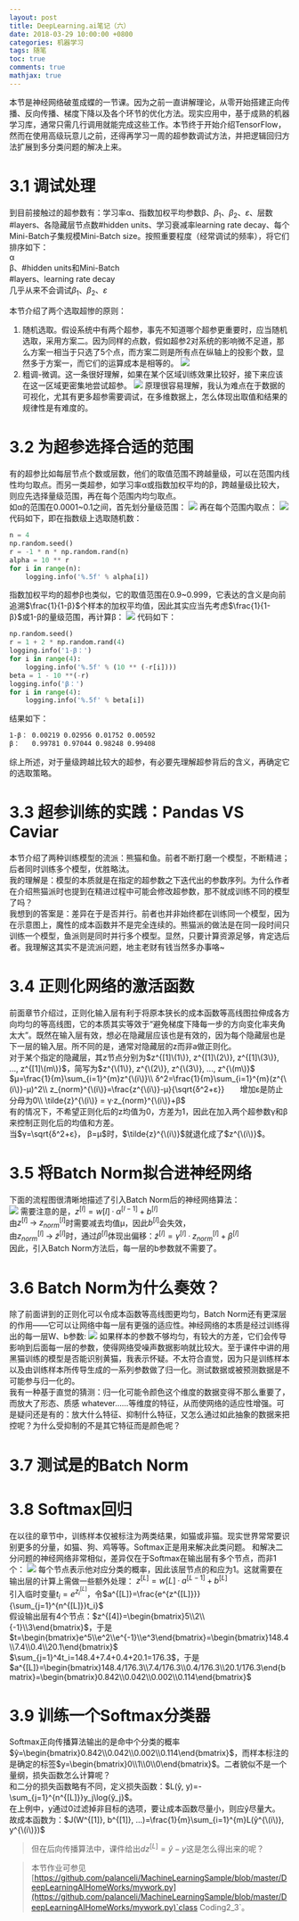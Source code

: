 ```yaml
---
layout: post
title: DeepLearning.ai笔记（六）
date: 2018-03-29 10:00:00 +0800
categories: 机器学习
tags: 随笔
toc: true
comments: true
mathjax: true
---
```

本节是神经网络破茧成蝶的一节课。因为之前一直讲解理论，从零开始搭建正向传播、反向传播、梯度下降以及各个环节的优化方法。现实应用中，基于成熟的机器学习库，通常只需几行调用就能完成这些工作。本节终于开始介绍TensorFlow，然而在使用高级玩意儿之前，还得再学习一周的超参数调试方法，并把逻辑回归方法扩展到多分类问题的解决上来。

<!-- more -->
# 3.1 调试处理
到目前接触过的超参数有：学习率α、指数加权平均参数β、$β_1、β_2、ε$、层数#layers、各隐藏层节点数#hidden units、学习衰减率learning rate decay、每个Mini-Batch子集规模Mini-Batch size。按照重要程度（经常调试的频率），将它们排序如下：  
α  
β、#hidden units和Mini-Batch  
\#layers、learning rate decay  
几乎从来不会调试$β_1、β_2、ε$  

本节介绍了两个选取超惨的原则：  
1. 随机选取。假设系统中有两个超参，事先不知道哪个超参更重要时，应当随机选取，采用方案二。因为同样的点数，假如超参2对系统的影响微不足道，那么方案一相当于只选了5个点，而方案二则是所有点在纵轴上的投影个数，显然多于方案一，而它们的运算成本是相等的。
![](0329DeepLearningAI07/img01.png)
2. 粗调-微调。这一条很好理解，如果在某个区域训练效果比较好，接下来应该在这一区域更密集地尝试超参。
![](0329DeepLearningAI07/img02.png)
原理很容易理解，我认为难点在于数据的可视化，尤其有更多超参需要调试，在多维数据上，怎么体现出取值和结果的规律性是有难度的。  

# 3.2 为超参选择合适的范围
有的超参比如每层节点个数或层数，他们的取值范围不跨越量级，可以在范围内线性均匀取点。而另一类超参，如学习率α或指数加权平均的β，跨越量级比较大，则应先选择量级范围，再在每个范围内均匀取点。  
如α的范围在0.0001~0.1之间，首先划分量级范围：
![](0329DeepLearningAI07/img03.png)
再在每个范围内取点：
![](0329DeepLearningAI07/img04.png)
代码如下，即在指数级上选取随机数：
``` python
n = 4
np.random.seed()
r = -1 * n * np.random.rand(n)
alpha = 10 ** r
for i in range(n):
    logging.info('%.5f' % alpha[i])
```

指数加权平均的超参β也类似，它的取值范围在0.9~0.999，它表达的含义是向前追溯$\frac{1}{1-β}$个样本的加权平均值，因此其实应当先考虑$\frac{1}{1-β}$或1-β的量级范围，再计算β：
![](0329DeepLearningAI07/img05.png)
代码如下：
``` python
np.random.seed()
r = 1 + 2 * np.random.rand(4)
logging.info('1-β：')
for i in range(4):
    logging.info('%.5f' % (10 ** (-r[i])))
beta = 1 - 10 **(-r)
logging.info('β：')
for i in range(4):
    logging.info('%.5f' % beta[i])
```
结果如下：
``` bash
1-β： 0.00219 0.02956 0.01752 0.00592
β：   0.99781 0.97044 0.98248 0.99408
```
综上所述，对于量级跨越比较大的超参，有必要先理解超参背后的含义，再确定它的选取策略。

# 3.3 超参训练的实践：Pandas VS Caviar
本节介绍了两种训练模型的流派：熊猫和鱼。前者不断打磨一个模型，不断精进；后者同时训练多个模型，优胜略汰。  
我的理解是：模型的本质就是在指定的超参数之下迭代出的参数序列。为什么作者在介绍熊猫派时也提到在精进过程中可能会修改超参数，那不就成训练不同的模型了吗？  
我想到的答案是：差异在于是否并行。前者也并非始终都在训练同一个模型，因为在示意图上，魔性的成本函数并不是完全连续的。熊猫派的做法是在同一段时间只训练一个模型，鱼派则是同时并行多个模型。显然，只要计算资源足够，肯定选后者。我理解这其实不是流派问题，地主老财有钱当然多办事咯~

# 3.4 正则化网络的激活函数
前面章节介绍过，正则化输入层有利于将原本狭长的成本函数等高线图拉伸成各方向均匀的等高线图，它的本质其实等效于“避免梯度下降每一步的方向变化率夹角太大”。既然在输入层有效，想必在隐藏层应该也是有效的，因为每个隐藏层也是下一层的输入层。所不同的是，通常对隐藏层的z而非a做正则化。  
对于某个指定的隐藏层，其z节点分别为$z^{[1]\(1\)}, z^{[1]\(2\)}, z^{[1]\(3\)}, ..., z^{[1]\(m\)}$，简写为$z^{\(1\)}, z^{\(2\)}, z^{\(3\)}, ..., z^{\(m\)}$  
$μ=\frac{1}{m}\sum_{i=1}^{m}z^{\(i\)}\\
δ^2=\frac{1}{m}\sum_{i=1}^{m}(z^{\(i\)}-μ)^2\\
z_{norm}^{\(i\)}=\frac{z^{\(i\)}-μ}{\sqrt{δ^2+ε}}　　增加ε是防止分母为0\\
\tilde{z}^{\(i\)} = γ·z_{norm}^{\(i\)}+β$  
有的情况下，不希望正则化后的z均值为0，方差为1，因此在加入两个超参数γ和β来控制正则化后的均值和方差。   
当$γ=\sqrt{δ^2+ε}， β=μ$时，$\tilde{z}^{\(i\)}$就退化成了$z^{\(i\)}$。

# 3.5 将Batch Norm拟合进神经网络
下面的流程图很清晰地描述了引入Batch Norm后的神经网络算法：  
![](0329DeepLearningAI07/img06.png)
需要注意的是，$z^{[l]}=w{[l]}·α^{[l-1]}+b^{[l]}$  
由$z^{[l]} \;→\; z_{norm}^{[l]}$时需要减去均值μ，因此$b^{[l]}$会失效，  
由$z_{norm}^{[l]} \;→\; \tilde{z}^{[l]}$时，通过$β^{[l]}$体现出偏移：$\tilde{z}^{[l]}=γ^{[l]}·z_{norm}^{[l]}+β^{[l]}$  
因此，引入Batch Norm方法后，每一层的b参数就不需要了。

# 3.6 Batch Norm为什么奏效？
除了前面讲到的正则化可以令成本函数等高线图更均匀，Batch Norm还有更深层的作用——它可以让网络中每一层有更强的适应性。神经网络的本质是经过训练得出的每一层W、b参数:
![](0329DeepLearningAI07/img07.png)
如果样本的参数不够均匀，有较大的方差，它们会传导影响到后面每一层的参数，使得网络受噪声数据影响就比较大。至于课件中讲的用黑猫训练的模型是否能识别黄猫，我表示怀疑。不太符合直觉，因为只是训练样本以及由训练样本所传导生成的一系列参数做了归一化。测试数据或被预测数据是不可能参与归一化的。  
我有一种基于直觉的猜测：归一化可能令颜色这个维度的数据变得不那么重要了，而放大了形态、质感
whatever……等维度的特征，从而使网络的适应性增强。可是疑问还是有的：放大什么特征、抑制什么特征，又怎么通过如此抽象的数据来把控呢？为什么受抑制的不是其它特征而是颜色呢？

# 3.7 测试是的Batch Norm

# 3.8 Softmax回归
在以往的章节中，训练样本仅被标注为两类结果，如猫或非猫。现实世界常常要识别更多的分量，如猫、狗、鸡等等。Softmax正是用来解决此类问题。
和解决二分问题的神经网络非常相似，差异仅在于Softmax在输出层有多个节点，而非1个：
![](0329DeepLearningAI07/img08.png)
每个节点表示他对应分类的概率，因此该层节点的和应为1。这就需要在输出层的计算上需做一些额外处理：
$z^{[L]}=w{[L]}·a^{[L-1]}+b^{[L]}$  
引入临时变量$t_i=e^{z_i^{[L]}}$，令$a^{[L]}=\frac{e^{z^{[L]}}}{\sum_{j=1}^{n^{[L]}}t_i}$  
假设输出层有4个节点：$z^{[4]}=\begin{bmatrix}5\\2\\{-1}\\3\end{bmatrix}$，于是$t=\begin{bmatrix}e^5\\e^2\\e^{-1}\\e^3\end{bmatrix}=\begin{bmatrix}148.4\\7.4\\0.4\\20.1\end{bmatrix}$  
$\sum_{j=1}^4t_i=148.4+7.4+0.4+20.1=176.3$，于是$a^{[L]}=\begin{bmatrix}148.4/176.3\\7.4/176.3\\0.4/176.3\\20.1/176.3\end{bmatrix}=\begin{bmatrix}0.842\\0.042\\0.002\\0.114\end{bmatrix}$

# 3.9 训练一个Softmax分类器
Softmax正向传播算法输出的是命中个分类的概率$ŷ=\begin{bmatrix}0.842\\0.042\\0.002\\0.114\end{bmatrix}$，而样本标注的是确定的标签$y=\begin{bmatrix}0\\1\\0\\0\end{bmatrix}$。二者貌似不是一个量纲，损失函数怎么计算呢？  
和二分的损失函数略有不同，定义损失函数：$L(ŷ, y)=-\sum_{j=1}^{n^{[L]}}y_j\log{ŷ_j}$。  
在上例中，y通过0过滤掉非目标的选项，要让成本函数尽量小，则应ŷ尽量大。  
故成本函数为：$J(W^{[1]}, b^{[1]}, ...)=\frac{1}{m}\sum_{i=1}^{m}L(ŷ^{\(i\)}, y^{\(i\)})$  
> 但在后向传播算法中，课件给出$dz^{[L]}=ŷ-y$这是怎么得出来的呢？


> 本节作业可参见[https://github.com/palanceli/MachineLearningSample/blob/master/DeepLearningAIHomeWorks/mywork.py](https://github.com/palanceli/MachineLearningSample/blob/master/DeepLearningAIHomeWorks/mywork.py)`class Coding2_3`。
